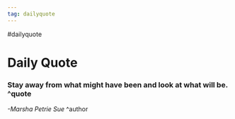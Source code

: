 ```yaml
---
tag: dailyquote
---
```


#dailyquote

# Daily Quote

### Stay away from what might have been and look at what will be. ^quote
*-Marsha Petrie Sue* ^author
